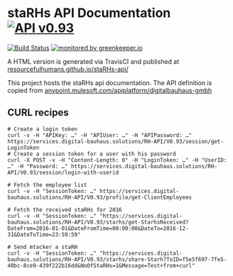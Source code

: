 # staRHs API Documentation [![API v0.93](https://img.shields.io/badge/API-v0.93-blue.svg)](http://resourcefulhumans.github.io/staRHs-api/)

[![Build Status](https://travis-ci.org/ResourcefulHumans/staRHs-api.svg?branch=master)](https://travis-ci.org/ResourcefulHumans/staRHs-api)
[![monitored by greenkeeper.io](https://img.shields.io/badge/greenkeeper.io-monitored-brightgreen.svg)](http://greenkeeper.io/)

A HTML version is generated via TravisCI and published at [resourcefulhumans.github.io/staRHs-api/](http://resourcefulhumans.github.io/staRHs-api/)

This project hosts the staRHs api documentation. The API definition is copied from [anypoint.mulesoft.com/apiplatform/digitalbauhaus-gmbh](https://anypoint.mulesoft.com/apiplatform/digitalbauhaus-gmbh/#/portals/organiz18/pages/54810)

## CURL recipes

    # Create a login token 
    curl -v -H "APIKey: …" -H "APIUser: …" -H "APIPassword: …" https://services.digital-bauhaus.solutions/RH-API/V0.93/session/get-LoginToken
    # Create a session token for a user with his password
    curl -X POST -v -H "Content-Length: 0" -H "LoginToken: …" -H "UserID: …" -H "Password: …" https://services.digital-bauhaus.solutions/RH-API/V0.93/session/login-with-userid
    
    # Fetch the employee list
    curl -v -H "SessionToken: …" https://services.digital-bauhaus.solutions/RH-API/V0.93/profile/get-ClientEmployees
    
    # Fetch the received staRHs for 2016
    curl -v -H "SessionToken: …" "https://services.digital-bauhaus.solutions/RH-API/V0.93/starhs/get-StarhsReceived?DateFrom=2016-01-01&DateFromTime=00:00:00&DateTo=2016-12-31&DateToTime=23:59:59"
    
    # Send mtacker a staRH
    curl -v -H "SessionToken: …" "https://services.digital-bauhaus.solutions/RH-API/V0.93/starhs/share-Starh?ToID=f5e5f697-7fe5-40bc-8ce9-439f222b16dd&NoOfStaRHs=1&Message=Test+from+curl"

